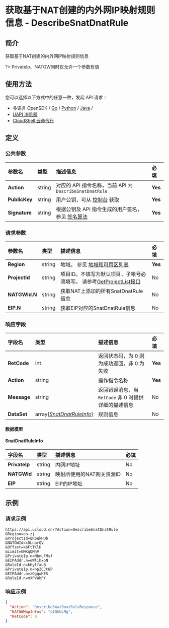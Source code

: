 # 获取基于NAT创建的内外网IP映射规则信息 - DescribeSnatDnatRule

## 简介

获取基于NAT创建的内外网IP映射规则信息

?> PrivateIp、NATGW同时仅允许一个参数有值




## 使用方法

您可以选择以下方式中的任意一种，发起 API 请求：
- 多语言 OpenSDK / [Go](https://github.com/ucloud/ucloud-sdk-go) / [Python](https://github.com/ucloud/ucloud-sdk-python3) / [Java](https://github.com/ucloud/ucloud-sdk-java) /
- [UAPI 浏览器](https://console.ucloud.cn/uapi/detail?id=DescribeSnatDnatRule)
- [CloudShell 云命令行](https://shell.ucloud.cn/)


## 定义

### 公共参数

| 参数名 | 类型 | 描述信息 | 必填 |
|:---|:---|:---|:---|
| **Action**     | string  | 对应的 API 指令名称，当前 API 为 `DescribeSnatDnatRule`                        | **Yes** |
| **PublicKey**  | string  | 用户公钥，可从 [控制台](https://console.ucloud.cn/uapi/apikey) 获取                                             | **Yes** |
| **Signature**  | string  | 根据公钥及 API 指令生成的用户签名，参见 [签名算法](api/summary/signature.md)  | **Yes** |

### 请求参数

| 参数名 | 类型 | 描述信息 | 必填 |
|:---|:---|:---|:---|
| **Region** | string | 地域。 参见 [地域和可用区列表](https://docs.ucloud.cn/api/summary/regionlist) |**Yes**|
| **ProjectId** | string | 项目ID。不填写为默认项目，子帐号必须填写。 请参考[GetProjectList接口](https://docs.ucloud.cn/api/summary/get_project_list) |No|
| **NATGWId.N** | string | 获取NAT上添加的所有SnatDnatRule信息 |No|
| **EIP.N** | string | 获取EIP对应的SnatDnatRule信息 |No|

### 响应字段

| 字段名 | 类型 | 描述信息 | 必填 |
|:---|:---|:---|:---|
| **RetCode** | int | 返回状态码，为 0 则为成功返回，非 0 为失败 |**Yes**|
| **Action** | string | 操作指令名称 |**Yes**|
| **Message** | string | 返回错误消息，当 `RetCode` 非 0 时提供详细的描述信息 |No|
| **DataSet** | array[[*SnatDnatRuleInfo*](#SnatDnatRuleInfo)] | 规则信息 |No|

#### 数据模型


#### SnatDnatRuleInfo

| 字段名 | 类型 | 描述信息 | 必填 |
|:---|:---|:---|:---|
| **PrivateIp** | string | 内网IP地址 |No|
| **NATGWId** | string | 映射所使用的NAT网关资源ID |No|
| **EIP** | string | EIP的IP地址 |No|

## 示例

### 请求示例
    
```
https://api.ucloud.cn/?Action=DescribeSnatDnatRule
&Region=cn-zj
&ProjectId=QRbWkHUb
&NATGWId=cDLnarQV
&Offset=kbFtTKlH
&Limit=GMKqQMhV
&PrivateIp.n=NbnLFMsf
&EIPAddr.n=eWlihxoN
&RuleId.n=kHylfauB
&PrivateIp.n=hpZCJtGP
&EIPAddr.n=zQgqwHES
&RuleId.n=mXPVWbPY
```

### 响应示例
    
```json
{
  "Action": "DescribeSnatDnatRuleResponse",
  "NATGWMapInfos": "qIQkNLMg",
  "RetCode": 0
}
```





